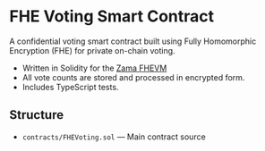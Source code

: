 # FHE Voting Smart Contract

A confidential voting smart contract built using Fully Homomorphic Encryption (FHE) for private on-chain voting.

- Written in Solidity for the [Zama FHEVM](https://github.com/zama-ai/fhevm-solidity)
- All vote counts are stored and processed in encrypted form.
- Includes TypeScript tests.

## Structure
- `contracts/FHEVoting.sol` — Main contract source